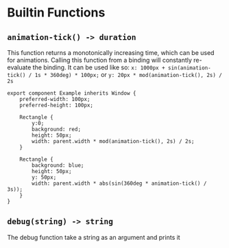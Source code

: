 # Builtin Functions

## `animation-tick() -> duration`

This function returns a monotonically increasing time, which can be used for animations.
Calling this function from a binding will constantly re-evaluate the binding.
It can be used like so: `x: 1000px + sin(animation-tick() / 1s * 360deg) * 100px;` or `y: 20px * mod(animation-tick(), 2s) / 2s `

```slint
export component Example inherits Window {
    preferred-width: 100px;
    preferred-height: 100px;

    Rectangle {
        y:0;
        background: red;
        height: 50px;
        width: parent.width * mod(animation-tick(), 2s) / 2s;
    }

    Rectangle {
        background: blue;
        height: 50px;
        y: 50px;
        width: parent.width * abs(sin(360deg * animation-tick() / 3s));
    }
}
```

## `debug(string) -> string`

The debug function take a string as an argument and prints it
